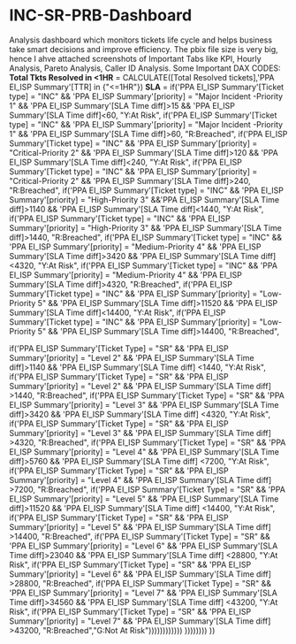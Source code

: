 # INC-SR-PRB-Dashboard
Analysis dashboard which monitors tickets life cycle and helps business take smart decisions and improve efficiency.
The pbix file size is very big, hence I ahve attached screenshots of Important Tabs like KPI, Hourly Analysis, Pareto Analysis, Caller ID Analysis.
Some Important DAX CODES: 
**Total Tkts Resolved in <1HR** = CALCULATE([Total Resolved tickets],'PPA EI_ISP Summary'[TTR] in {"<=1HR"})
**SLA** = 
if('PPA EI_ISP Summary'[Ticket type] = "INC" && 'PPA EI_ISP Summary'[priority] = "Major Incident -Priority 1" && 'PPA EI_ISP Summary'[SLA Time diff]>15 && 'PPA EI_ISP Summary'[SLA Time diff]<60, "Y:At Risk",
if('PPA EI_ISP Summary'[Ticket type] = "INC" && 'PPA EI_ISP Summary'[priority] = "Major Incident -Priority 1" &&  'PPA EI_ISP Summary'[SLA Time diff]>60, "R:Breached",
if('PPA EI_ISP Summary'[Ticket type] = "INC" && 'PPA EI_ISP Summary'[priority] = "Critical-Priority 2" && 'PPA EI_ISP Summary'[SLA Time diff]>120 &&  'PPA EI_ISP Summary'[SLA Time diff]<240, "Y:At Risk",
if('PPA EI_ISP Summary'[Ticket type] = "INC" && 'PPA EI_ISP Summary'[priority] = "Critical-Priority 2" && 'PPA EI_ISP Summary'[SLA Time diff]>240, "R:Breached",
if('PPA EI_ISP Summary'[Ticket type] = "INC" && 'PPA EI_ISP Summary'[priority] = "High-Priority 3" &&'PPA EI_ISP Summary'[SLA Time diff]>1140 && 'PPA EI_ISP Summary'[SLA Time diff]<1440, "Y:At Risk",
if('PPA EI_ISP Summary'[Ticket type] = "INC" && 'PPA EI_ISP Summary'[priority] = "High-Priority 3" && 'PPA EI_ISP Summary'[SLA Time diff]>1440, "R:Breached",
if('PPA EI_ISP Summary'[Ticket type] = "INC" && 'PPA EI_ISP Summary'[priority] = "Medium-Priority 4" &&  'PPA EI_ISP Summary'[SLA Time diff]>3420 && 'PPA EI_ISP Summary'[SLA Time diff]<4320, "Y:At Risk",
if('PPA EI_ISP Summary'[Ticket type] = "INC" && 'PPA EI_ISP Summary'[priority] = "Medium-Priority 4" && 'PPA EI_ISP Summary'[SLA Time diff]>4320, "R:Breached",
if('PPA EI_ISP Summary'[Ticket type] = "INC" && 'PPA EI_ISP Summary'[priority] = "Low-Priority 5" &&  'PPA EI_ISP Summary'[SLA Time diff]>11520 && 'PPA EI_ISP Summary'[SLA Time diff]<14400, "Y:At Risk",
if('PPA EI_ISP Summary'[Ticket type] = "INC" && 'PPA EI_ISP Summary'[priority] = "Low-Priority 5" && 'PPA EI_ISP Summary'[SLA Time diff]>14400, "R:Breached",

if('PPA EI_ISP Summary'[Ticket Type] = "SR" && 'PPA EI_ISP Summary'[priority] = "Level 2" && 'PPA EI_ISP Summary'[SLA Time diff]>1140 && 'PPA EI_ISP Summary'[SLA Time diff] <1440, "Y:At Risk",
if('PPA EI_ISP Summary'[Ticket Type] = "SR" && 'PPA EI_ISP Summary'[priority] = "Level 2" &&  'PPA EI_ISP Summary'[SLA Time diff] >1440, "R:Breached",
if('PPA EI_ISP Summary'[Ticket Type] = "SR" && 'PPA EI_ISP Summary'[priority] = "Level 3" && 'PPA EI_ISP Summary'[SLA Time diff]>3420 && 'PPA EI_ISP Summary'[SLA Time diff] <4320, "Y:At Risk",
if('PPA EI_ISP Summary'[Ticket Type] = "SR" && 'PPA EI_ISP Summary'[priority] = "Level 3" && 'PPA EI_ISP Summary'[SLA Time diff] >4320, "R:Breached",
if('PPA EI_ISP Summary'[Ticket Type] = "SR" && 'PPA EI_ISP Summary'[priority] = "Level 4" && 'PPA EI_ISP Summary'[SLA Time diff]>5760 && 'PPA EI_ISP Summary'[SLA Time diff] <7200, "Y:At Risk",
if('PPA EI_ISP Summary'[Ticket Type] = "SR" && 'PPA EI_ISP Summary'[priority] = "Level 4" && 'PPA EI_ISP Summary'[SLA Time diff] >7200, "R:Breached",
if('PPA EI_ISP Summary'[Ticket Type] = "SR" && 'PPA EI_ISP Summary'[priority] = "Level 5" && 'PPA EI_ISP Summary'[SLA Time diff]>11520 && 'PPA EI_ISP Summary'[SLA Time diff] <14400, "Y:At Risk",
if('PPA EI_ISP Summary'[Ticket Type] = "SR" && 'PPA EI_ISP Summary'[priority] = "Level 5" && 'PPA EI_ISP Summary'[SLA Time diff] >14400, "R:Breached",
if('PPA EI_ISP Summary'[Ticket Type] = "SR" && 'PPA EI_ISP Summary'[priority] = "Level 6" && 'PPA EI_ISP Summary'[SLA Time diff]>23040 && 'PPA EI_ISP Summary'[SLA Time diff] <28800, "Y:At Risk",
if('PPA EI_ISP Summary'[Ticket Type] = "SR" && 'PPA EI_ISP Summary'[priority] = "Level 6" && 'PPA EI_ISP Summary'[SLA Time diff] >28800, "R:Breached",
if('PPA EI_ISP Summary'[Ticket Type] = "SR" && 'PPA EI_ISP Summary'[priority] = "Level 7" && 'PPA EI_ISP Summary'[SLA Time diff]>34560 && 'PPA EI_ISP Summary'[SLA Time diff] <43200, "Y:At Risk",
if('PPA EI_ISP Summary'[Ticket Type] = "SR" && 'PPA EI_ISP Summary'[priority] = "Level 7" && 'PPA EI_ISP Summary'[SLA Time diff] >43200, "R:Breached","G:Not At Risk"))))))))))))
))))))))
))



